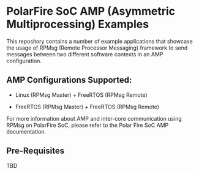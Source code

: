# PolarFire SoC AMP (Asymmetric Multiprocessing) Examples

This repository contains a number of example applications that showcase the usage of RPMsg (Remote Processor Messaging) framework to send messages between two different software contexts in an AMP configuration.

## AMP Configurations Supported:

- Linux (RPMsg Master) + FreeRTOS (RPMsg Remote)

- FreeRTOS (RPMsg Master) + FreeRTOS (RPMsg Remote)

For more information about AMP and inter-core communication using RPMsg on PolarFire SoC, please refer to the Polar Fire SoC AMP documentation.

## Pre-Requisites

TBD

 